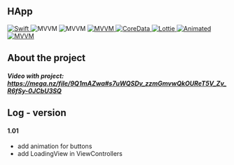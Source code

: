 ## HApp

<p align="left"> 
<a href="https://swift.org">
<img src="https://img.shields.io/badge/Swift-5.7-orange" alt="Swift" />
</a>

<img src="https://img.shields.io/badge/MVVM+C-ff69b4" alt="MVVM" />
<img src="https://img.shields.io/badge/SwiftUI-white" alt="MVVM" />

<a href="https://github.com/SFSafeSymbols/SFSafeSymbols">
<img src="https://img.shields.io/badge/SFSafeSymbols-031533" alt="MVVM" />
</a>
<a href="https://github.com/globulus/swiftui-flow-layout">
<img src="https://img.shields.io/badge/FlowLayout-f4f4f4" alt="CoreData" />
</a>
<a href="https://github.com/luximetr/AnyFormatKitSwiftUI">
<img src="https://img.shields.io/badge/AnyFormatKit-green" alt="Lottie" />
</a>
<a href="https://github.com/lorenzofiamingo/swiftui-cached-async-image">
<img src="https://img.shields.io/badge/CachedAsyncImage-green" alt="Animated" />
</a>
</a>
<a href="https://github.com/SwiftGen/SwiftGen">
<img src="https://img.shields.io/badge/SwiftGen-yellow" alt="MVVM" />
</a>
</p>

## About the project

##### Video with project: https://mega.nz/file/9Q1mAZwa#s7uWQSDv_zzmGmvwQkOUReT5V_Zv_R6fSy-0JCbU3SQ

## Log - version

#### 1.01

- add animation for buttons
- add LoadingView in ViewControllers
